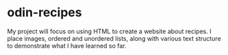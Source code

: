 # odin-recipes
My project will focus on using HTML to create a website 
about recipes. I place images, ordered and unordered lists, 
along with various text structure to demonstrate what I 
have learned so far. 
